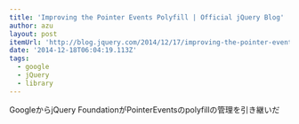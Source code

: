 ```yaml
---
title: 'Improving the Pointer Events Polyfill | Official jQuery Blog'
author: azu
layout: post
itemUrl: 'http://blog.jquery.com/2014/12/17/improving-the-pointer-events-polyfill/'
date: '2014-12-18T06:04:19.113Z'
tags:
  - google
  - jQuery
  - library
---
```

GoogleからjQuery FoundationがPointerEventsのpolyfillの管理を引き継いだ
